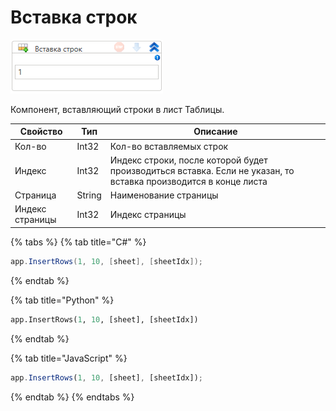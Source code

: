 # Вставка строк

![](../../../../resources/activities/basic/myoffice/table/image-910.png)

Компонент, вставляющий строки в лист Таблицы.

| Свойство        | Тип    | Описание                                                                                                        |
| --------------- | ------ | --------------------------------------------------------------------------------------------------------------- |
| Кол-во          | Int32  | Кол-во вставляемых строк                                                                                        |
| Индекс          | Int32  | Индекс строки, после которой будет производиться вставка. Если не указан, то вставка производится в конце листа |
| Страница        | String | Наименование страницы                                                                                           |
| Индекс страницы | Int32  | Индекс страницы                                                                                                 |

{% tabs %}
{% tab title="C#" %}
```csharp
app.InsertRows(1, 10, [sheet], [sheetIdx]);
```
{% endtab %}

{% tab title="Python" %}
```python
app.InsertRows(1, 10, [sheet], [sheetIdx])
```
{% endtab %}

{% tab title="JavaScript" %}
```javascript
app.InsertRows(1, 10, [sheet], [sheetIdx]);
```
{% endtab %}
{% endtabs %}
